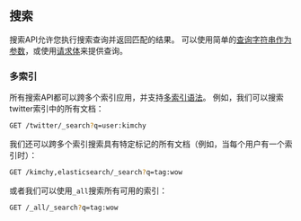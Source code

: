 ## 搜索
搜索API允许您执行搜索查询并返回匹配的结果。 可以使用简单的[查询字符串作为参数](../06-Search-APIs/URI-Search.md)，或使用[请求体](../06-Search-APIs/Request-Body-Search.md)来提供查询。

### 多索引
所有搜索API都可以跨多个索引应用，并支持[多索引语法](../04-API-Conventions/Multiple-Indices.md)。 例如，我们可以搜索twitter索引中的所有文档：

```sh
GET /twitter/_search?q=user:kimchy
```

我们还可以跨多个索引搜索具有特定标记的所有文档（例如，当每个用户有一个索引时）：

```sh
GET /kimchy,elasticsearch/_search?q=tag:wow
```

或者我们可以使用`_all`搜索所有可用的索引：
```sh
GET /_all/_search?q=tag:wow
```
